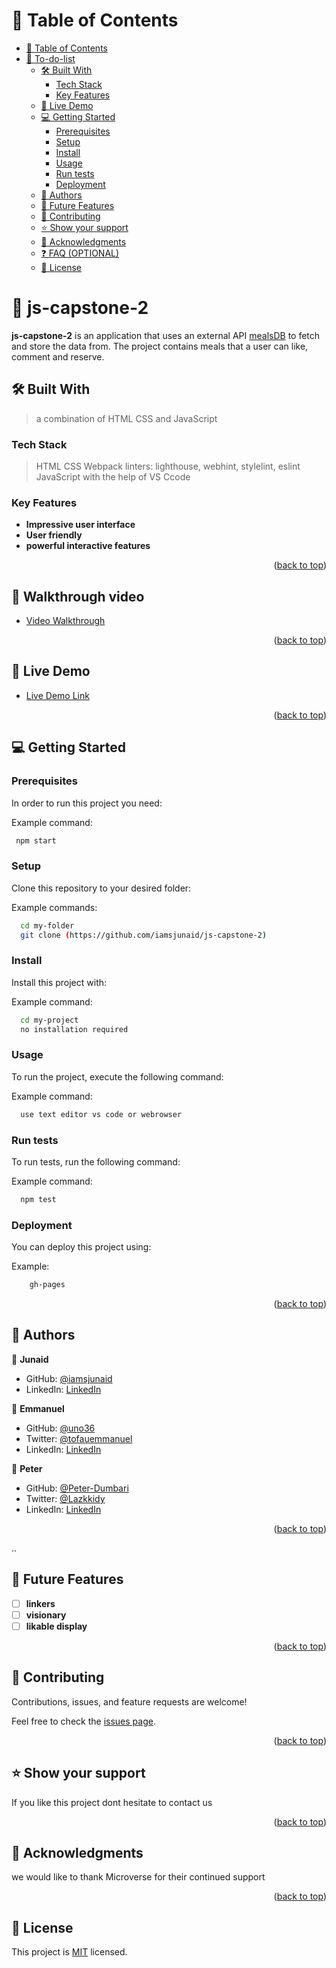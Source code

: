 <!-- TABLE OF CONTENTS -->

# 📗 Table of Contents

- [📗 Table of Contents](#-table-of-contents)
- [📖 To-do-list ](#-to-do-list-)
  - [🛠 Built With ](#-built-with-)
    - [Tech Stack ](#tech-stack-)
    - [Key Features ](#key-features-)
  - [🚀 Live Demo](#live-demo)
  - [💻 Getting Started ](#-getting-started-)
    - [Prerequisites](#prerequisites)
    - [Setup](#setup)
    - [Install](#install)
    - [Usage](#usage)
    - [Run tests](#run-tests)
    - [Deployment](#deployment)
  - [👥 Authors ](#-authors-)
  - [🔭 Future Features ](#-future-features-)
  - [🤝 Contributing ](#-contributing-)
  - [⭐️ Show your support ](#️-show-your-support-)
  - [🙏 Acknowledgments ](#-acknowledgments-)
  - [❓ FAQ (OPTIONAL) ](#-faq-optional-)
  - [📝 License ](#-license-)

<!-- PROJECT DESCRIPTION -->

# 📖 js-capstone-2 <a name="about-project"></a>

**js-capstone-2** is an application that uses an external API [mealsDB](https://www.themealdb.com/api.php) to fetch and store the data from. The project contains meals that a user can like, comment and reserve. 
 
## 🛠 Built With <a name="built-with"></a>
> a combination of HTML CSS and JavaScript

### Tech Stack <a name="tech-stack"></a>

> HTML
> CSS
> Webpack
> linters: lighthouse, webhint, stylelint, eslint
> JavaScript
> with the help of VS Ccode

<!-- Features -->

### Key Features <a name="key-features"></a>

- **Impressive user interface**
- **User friendly**
- **powerful interactive features**



<p align="right">(<a href="#readme-top">back to top</a>)</p>

## 🎥 Walkthrough video <a name="live-demo"></a>

- [Video Walkthrough](https://drive.google.com/file/d/1Ov4gX_gGTdiXow_t_9anMLQ0lHgfTBQ9/view?usp=sharing)

<p align="right">(<a href="#readme-top">back to top</a>)</p>

## 🚀 Live Demo <a name="live-demo"></a>

- [Live Demo Link](https://iamsjunaid.github.io/js-capstone-2/)

<p align="right">(<a href="#readme-top">back to top</a>)</p>
<!-- GETTING STARTED -->

## 💻 Getting Started <a name="getting-started"></a>


### Prerequisites

In order to run this project you need:


Example command:

```sh
 npm start
```

### Setup

Clone this repository to your desired folder:


Example commands:

```sh
  cd my-folder
  git clone (https://github.com/iamsjunaid/js-capstone-2)
```

### Install

Install this project with:


Example command:

```sh
  cd my-project
  no installation required
```


### Usage

To run the project, execute the following command:


Example command:

```sh
  use text editor vs code or webrowser
```


### Run tests

To run tests, run the following command:


Example command:

```sh
  npm test
```

### Deployment

You can deploy this project using:


Example:

```sh
    gh-pages
```

<p align="right">(<a href="#readme-top">back to top</a>)</p>

<!-- AUTHORS -->

## 👥 Authors <a name="authors"></a>

👤 **Junaid**

- GitHub: [@iamsjunaid](https://github.com/iamsjunaid)
- LinkedIn: [LinkedIn](https://www.linkedin.com/in/junaid-syed-058b2779)

👤 **Emmanuel**

- GitHub: [@uno36](https://github.com/uno36)
- Twitter: [@tofauemmanuel](https://twitter.com/tofauemmanuel)
- LinkedIn: [LinkedIn](https://www.linkedin.com/in/emmanuel-tofa-673b2516a/)

👤 **Peter**

- GitHub: [@Peter-Dumbari](https://github.com/Peter-Dumbari)
- Twitter: [@Lazkkidy](https://twitter.com/Lazkkidy)
- LinkedIn: [LinkedIn](https://www.linkedin.com/in/peter-kinz-7aa419235/)

<p align="right">(<a href="#readme-top">back to top</a>)</p>..

<!-- FUTURE FEATURES -->

## 🔭 Future Features <a name="future-features"></a>


- [ ] **linkers**
- [ ] **visionary**
- [ ] **likable display**

<p align="right">(<a href="#readme-top">back to top</a>)</p>

<!-- CONTRIBUTING -->

## 🤝 Contributing <a name="contributing"></a>

Contributions, issues, and feature requests are welcome!

Feel free to check the [issues page](https://github.com/iamsjunaid/js-capstone-2/issues).

<p align="right">(<a href="#readme-top">back to top</a>)</p>

<!-- SUPPORT -->

## ⭐️ Show your support <a name="support"></a>



If you like this project dont hesitate to contact us

<p align="right">(<a href="#readme-top">back to top</a>)</p>

<!-- ACKNOWLEDGEMENTS -->

## 🙏 Acknowledgments <a name="acknowledgements"></a>

we would like to thank Microverse for their continued support

<p align="right">(<a href="#readme-top">back to top</a>)</p>

<!-- LICENSE -->

## 📝 License <a name="license"></a>

This project is [MIT](https://github.com/iamsjunaid/js-capstone-2/blob/dev/LICENSE) licensed.
